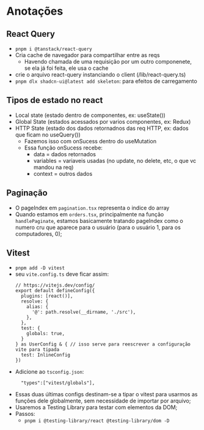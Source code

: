 # Anotações

## React Query

- `pnpm i @tanstack/react-query`
- Cria cache de navegador para compartilhar entre as reqs
  - Havendo chamada de uma requisição por um outro componenete,
    se ela já foi feita, ele usa o cache
- crie o arquivo react-query instanciando o client (/lib/react-query.ts)
- `pnpm dlx shadcn-ui@latest add skeleton`: para efeitos de carregamento

## Tipos de estado no react

- Local state (estado dentro de componentes, ex: useState())
- Global State (estados acessados por varios componentes, ex: Redux)
- HTTP State (estado dos dados retornadnos das req HTTP, ex: dados que ficam no useQuery())
  - Fazemos isso com onSucess dentro do useMutation
  - Essa função onSucess recebe:
    - data = dados retornados
    - variables = variaveis usadas (no update, no delete, etc, o que vc mandou na req)
    - context = outros dados

## Paginação

- O pageIndex em `pagination.tsx` representa o indice do array
- Quando estamos em `orders.tsx`, principalmente na função `handlePaginate`,
  estamos basicamente tratando pageIndex como o numero cru que aparece para
  o usuário (para o usuário 1, para os computadores, 0);

## Vitest

- `pnpm add -D vitest`
- seu `vite.config.ts` deve ficar assim:
  ```b
  // https://vitejs.dev/config/
  export default defineConfig({
    plugins: [react()],
    resolve: {
      alias: {
        '@': path.resolve(__dirname, './src'),
      },
    },
    test: {
      globals: true,
    }
  } as UserConfig & { // isso serve para reescrever a configuração vite para tipada
    test: InlineConfig
  })
  ```
- Adicione ao `tsconfig.json`:
  ```b
    "types":["vitest/globals"],
  ```
- Essas duas últimas configs destinam-se a tipar o vitest para usarmos as funções
  dele globalmente, sem necessidade de importar por arquivo;
- Usaremos a Testing Library para testar com elementos da DOM;
- Passos:
  - `pnpm i @testing-library/react @testing-library/dom -D`
